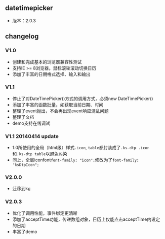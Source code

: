 ## datetimepicker

* 版本：2.0.3

## changelog

### V1.0
* 创建和完成基本的浏览器兼容性测试
* 支持IE >= 8浏览器，鼠标滚轮滚动切换日历
* 添加了丰富的日期格式选择、输入和输出

### V1.1
* 停止了对DateTimePicker()方式的调用方式，必须new DateTimePicker()
* 添加了丰富的函数批量，如获取当前日期、时间
* 整理了event抛出，不会再出现event响应混乱问题
* 整理了文档
* demo支持在线调试


### V1.1 20140414 update

* 1.0所使用的全局（html级）样式`.icon`, `table`都封装成了`.ks-dtp .icon` 和`.ks-dtp table`以避免污染
* 同上，全局iconfont`font-family: "icon";`修改为了`font-family: "ksDtpIcon";`

### V2.0.0 

* 迁移到kg

### V2.0.3

* 优化了调用性能，事件绑定更清晰
* 添加了acceptTime功能，传递数组对象，日历上仅能点击acceptTime内设定的日期
* 丰富了demo
